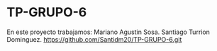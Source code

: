 # TP-GRUPO-6
En este proyecto trabajamos:
Mariano Agustin Sosa.
Santiago Turrion Dominguez.
https://github.com/Santidm20/TP-GRUPO-6.git
